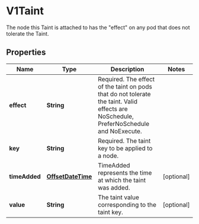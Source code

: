 

# V1Taint

The node this Taint is attached to has the \"effect\" on any pod that does not tolerate the Taint.
## Properties

Name | Type | Description | Notes
------------ | ------------- | ------------- | -------------
**effect** | **String** | Required. The effect of the taint on pods that do not tolerate the taint. Valid effects are NoSchedule, PreferNoSchedule and NoExecute. | 
**key** | **String** | Required. The taint key to be applied to a node. | 
**timeAdded** | [**OffsetDateTime**](OffsetDateTime.md) | TimeAdded represents the time at which the taint was added. |  [optional]
**value** | **String** | The taint value corresponding to the taint key. |  [optional]



